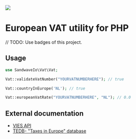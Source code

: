 [![](https://user-images.githubusercontent.com/60096509/91668964-54ecd500-eb11-11ea-9c35-e8f0b20b277a.png)](https://sandwave.io)

# European VAT utility for PHP

// TODO: Use badges of this project.

## Usage

```php
use SandwaveIo\Vat\Vat;

Vat::validateVatNumber("YOURVATNUMBERHERE"); // true

Vat::countryInEurope('NL'); // true

Vat::europeanVatRate("YOURVATNUMBERHERE", "NL"); // 0.0
```

## External documentation

* [VIES API](https://ec.europa.eu/taxation_customs/vies/technicalInformation.html)
* [TEDB- "Taxes in Europe" database](https://ec.europa.eu/taxation_customs/economic-analysis-taxation/taxes-europe-database-tedb_en)